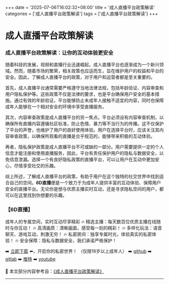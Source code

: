 +++
date = '2025-07-06T16:02:32+08:00'
title = '成人直播平台政策解读'
categories = ['成人直播平台政策解读']
tags = ['成人直播平台政策解读']
+++

# 成人直播平台政策解读

### 成人直播平台政策解读：让你的互动体验更安全

随着科技的发展，视频和直播行业迅速崛起，成人直播平台也逐渐成为一个新兴领域。然而，随着市场的繁荣，相关政策也应运而生，旨在维护用户的权益和平台的安全。因此，了解成人直播平台的政策，对于用户和运营者都是至关重要的。

首先，成人直播平台通常需要严格遵守当地法律法规，包括年龄验证、内容审查和用户隐私保护等。这些政策不仅是法律的要求，也是平台确保用户安全的基本措施。通过有效的年龄验证，平台能够防止未成年人接触不适宜的内容，同时也保障成年人能够在一个相对安全的环境中享受直播服务。

其次，内容审查政策是成人直播平台的另一焦点。平台必须设有内容审查机制，以确保所有直播内容遵循社区标准，防止色情、暴力等不当行为的传播。这不仅保护了平台的声誉，也维护了用户的良好使用体验。用户在选择平台时，应该关注其内容审查政策，以确保所观看的直播是合乎规范的，能够带来积极的互动体验。

再者，隐私保护政策是成人直播平台不可或缺的一部分。用户需要提供一定的个人信息才能注册和使用直播服务，因此，平台有责任保护用户的隐私与数据安全，以免信息泄漏。选择一个有良好隐私政策的直播平台，可以让用户在互动中更加安心，尽情享受社交的乐趣。

综上所述，了解成人直播平台的政策，有助于用户在这个独特的社交世界中找到适合自己的空间。**6D直播**便是一个致力于为成年人提供丰富的互动体验、保障用户安全的直播平台。无论你是想与优质主播实时互动，还是寻求隐私空间的用户，都可以在这里找到你想要的乐趣。

### 【6D直播】
成年人的专属空间，实时互动尽享精彩
🔥 精选主播：每天数百位优质主播在线随时与你互动！
🔥 高清画质：清晰画面，感受每一刻的精彩！
🔥 多样化玩法：语音聊天、游戏互动，刺激无穷！
🔥 私密房间：独享专属时光，体验真实的私密体验！
🔥 安全保障：隐私与数据安全，我们承诺严格保护！

➡️ [立即下载](https://down123.s3.ap-east-1.amazonaws.com/down/down.html?channelCode=blog) ⬅️，开启你的私密世界！
（仅限18岁以上成年人）
➡️ [github](https://aldult-live.github.io/)
➡️ [gitlab](https://seo-09598d.gitlab.io/)
➡️ [推特](https://x.com/wegame33)
➡️ [youtube](https://www.youtube.com/@6Dlive)


📘 本文部分内容参考自：[《成人直播平台政策解读》](https://github.com/xiaocaomeivv/caomei)

---
